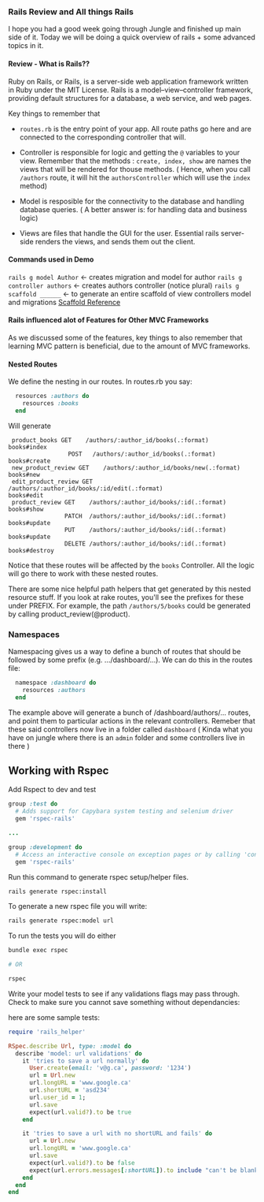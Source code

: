 ### Rails Review and All things Rails

I hope you had a good week going through Jungle and finished up main side of it.
Today we will be doing a quick overview of rails + some advanced topics in it.


#### Review - What is Rails??

Ruby on Rails, or Rails, is a server-side web application framework written in Ruby under the MIT License. Rails is a model–view–controller framework, providing default structures for a database, a web service, and web pages.

Key things to remember that

 - `routes.rb` is the entry point of your app. All route paths go here and are connected to the corresponding controller that will.

 - Controller is responsible for logic and getting the `@` variables to your view. Remember that the methods : `create, index, show` are names the views that will be rendered for thouse methods. ( Hence, when you call `/authors` route, it will hit the `authorsController`  which will use the `index` method)

 - Model is resposible for the connectivity to the database and handling database queries. ( A better answer is: for handling data and business logic)

 - Views are files that handle the GUI for the user. Essential rails server-side renders the views, and sends them out the client.

#### Commands used in Demo

`rails g model Author` <- creates migration and model for author
`rails g controller authors` <- creates authors controller (notice plural)
`rails g scaffold ______` <- to generate an entire scaffold of view controllers model and migrations [Scaffold Reference](https://qiita.com/Kolosek/items/697ad33bb82932ebed73)

#### Rails influenced alot of Features for Other MVC Frameworks
As we discussed some of the features, key things to also remember that learning MVC pattern is beneficial, due to the amount of MVC frameworks.


#### Nested Routes

We define the nesting in our routes. In routes.rb you say:

```ruby
  resources :authors do
    resources :books
  end
```

Will generate

```
 product_books GET    /authors/:author_id/books(.:format)                                                  books#index
                 POST   /authors/:author_id/books(.:format)                                                  books#create
 new_product_review GET    /authors/:author_id/books/new(.:format)                                              books#new
 edit_product_review GET    /authors/:author_id/books/:id/edit(.:format)                                         books#edit
 product_review GET    /authors/:author_id/books/:id(.:format)                                              books#show
                PATCH  /authors/:author_id/books/:id(.:format)                                              books#update
                PUT    /authors/:author_id/books/:id(.:format)                                              books#update
                DELETE /authors/:author_id/books/:id(.:format)                                              books#destroy
```

Notice that these routes will be affected by the `books` Controller.
 All the logic will go there to work with these nested routes.


 There are some nice helpful path helpers that get generated by this nested resource stuff. If you look at rake routes, you'll see the prefixes for these under PREFIX. For example, the path `/authors/5/books` could be generated by calling product_review(@product).


### Namespaces

Namespacing gives us a way to define a bunch of routes that should be followed by some prefix (e.g. .../dashboard/...). We can do this in the routes file:

```ruby
  namespace :dashboard do
    resources :authors
  end

```

The example above will generate a bunch of /dashboard/authors/... routes, and point them to particular actions in the relevant controllers. Remeber that these said controllers now live in a folder called `dashboard` ( Kinda what you have on jungle where there is an `admin` folder and some controllers live in there )


## Working with Rspec

Add Rspect to dev and test

```ruby
group :test do
  # Adds support for Capybara system testing and selenium driver
  gem 'rspec-rails'

...

group :development do
  # Access an interactive console on exception pages or by calling 'console' anywhere in the code.
  gem 'rspec-rails'

```


Run this command to generate rspec setup/helper files.

```sh
rails generate rspec:install
```

To generate a new rspec file you will write:

```sh
rails generate rspec:model url
```


To run the tests you will do either

```sh
bundle exec rspec

# OR

rspec
```

Write your model tests to see if any validations flags may pass through.
Check to make sure you cannot save something without dependancies:

here are some sample tests:

```ruby
require 'rails_helper'

RSpec.describe Url, type: :model do
  describe 'model: url validations' do
    it 'tries to save a url normally' do
      User.create(email: 'v@g.ca', password: '1234')
      url = Url.new
      url.longURL = 'www.google.ca'
      url.shortURL = 'asd234'
      url.user_id = 1;
      url.save
      expect(url.valid?).to be true
    end

    it 'tries to save a url with no shortURL and fails' do
      url = Url.new
      url.longURL = 'www.google.ca'
      url.save
      expect(url.valid?).to be false
      expect(url.errors.messages[:shortURL]).to include "can't be blank"
    end
  end
end

```


```ruby


